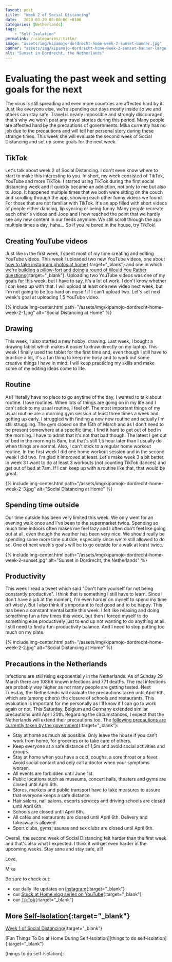 ```yaml
---
layout: post
title:  "Week 2 of Social Distancing"
date:   2020-03-29 08:00:00 +0100
categories: [Netherlands]
tags:
    - "Self-Isolation"
permalink: /:categories/:title/
image: "assets/img/kipamojo-dordrecht-home-week-2-sunset-banner.jpg"
banner: "assets/img/kipamojo-dordrecht-home-week-2-sunset-banner-large.jpg"
alt: "Sunset in Dordrecht, the Netherlands"
---
```


# Evaluating the past week and setting goals for the next

The virus is still spreading and even more countries are affected hard by it. Just like everyone else, we're spending our days mostly inside so we and others can stay safe. Travel is nearly impossible and strongly discouraged, that's why we won't post any travel stories during this period. Many people are affected hard by the precautions of governments. Mika currently has no job due to the precautions and will tell her personal story during these strange times. This week she will evaluate the second week of Social Distancing and set up some goals for the next week. 

## TikTok

Let's talk about week 2 of Social Distancing. I don't even know where to start to make this interesting to you. In short, my week consisted of TikTok, YouTube and more TikTok. I started using TikTok during the first social distancing week and it quickly became an addiction, not only to me but also to Joop. It happened multiple times that we both were sitting on the couch and scrolling through the app, showing each other funny videos we found. For those that are not familiar with TikTok. It's an app filled with short videos of people either dancing, lip syncing or being funny. Many people recreate each other's videos and Joop and I now reached the point that we hardly see any new content in our feeds anymore. We still scroll through the app multiple times a day, haha… So if you're bored in the house, try TikTok! 

## Creating YouTube videos 

Just like in the first week, I spent most of my time creating and editing YouTube videos. This week I uploaded two new YouTube videos, one about [how to take instagram photos at home][youtube video 2]{:target="_blank"} and one in which [we're building a pillow-fort and doing a round of Would You Rather questions][youtube video 3]{:target="_blank"}. Uploading two YouTube videos was one of my goals for this week, but I have to say, it's a lot of work. I don't know whether I can keep up with that. I will upload at least one new video next week, but I'm not going to be too hard on myself if I can't upload two. Let's set next week's goal at uploading 1,5 YouTube video. 

{% include img-center.html path="/assets/img/kipamojo-dordrecht-home-week-2-1.jpg" alt="Social Distancing at Home" %}

## Drawing

This week, I also started a new hobby: drawing. Last week, I bought a drawing tablet which makes it easier to draw directly on my laptop. This week I finally used the tablet for the first time and, even though I still have to practice a lot, it's a fun thing to keep me busy and to work out some creative things I have in mind. I will keep practicing my skills and make some of my editing ideas come to life. 

## Routine

As I literally have no place to go anytime of the day, I wanted to talk about routine. I love routines. When lots of things are going on in my life and I can't stick to my usual routine, I feel off. The most important things of my usual routine are a morning gym session at least three times a week and getting up early. I struggled with finding a new new routine and actually I'm still struggling. The gym closed on the 15th of March and as I don't need to be present somewhere at a specific time, I find it hard to get out of bed in the morning. I have to admit that it's not that bad though. The latest I get out of bed in the morning is 8am, but that's still 1,5 hour later than I usually do when things are normal. Also, I can't stick to a regular home workout routine. In the first week I did one home workout session and in the second week I did two. I'm glad it improved at least. Let's make week 3 a bit better. In week 3 I want to do at least 3 workouts (not counting TikTok dances) and get out of bed at 7am. If I can keep up with a routine like that, that would be great. 

{% include img-center.html path="/assets/img/kipamojo-dordrecht-home-week-2-3.jpg" alt="Social Distancing at Home" %}

## Spending time outside

Our time outside has been very limited this week. We only went for an evening walk once and I've been to the supermarket twice. Spending so much time indoors often makes me feel lazy and I often don't feel like going out at all, even though the weather has been very nice. We should really be spending some more time outside, especially since we're still allowed to do so. One of next week's goals will be to go outside for a walk at least twice. 

{% include img-center.html path="/assets/img/kipamojo-dordrecht-home-week-2-sunset.jpg" alt="Sunset in Dordrecht, the Netherlands" %}

## Productivity 

This week I read a tweet which said "Don't hate yourself for not being constantly productive". I think that is something I still have to learn. Since I don't have a job at the moment, I'm even harder on myself to spend my time off wisely. But I also think it's important to feel good and to be happy. This has been a constant mental battle this week. I felt like relaxing and doing something fun a few times this week, but then I forced myself to do something else productively just to end up not wanting to do anything at all. I still need to find a fun-productivity balance. And I need to stop putting too much on my plate. 

{% include img-center.html path="/assets/img/kipamojo-dordrecht-home-week-2-2.jpg" alt="Social Distancing at Home" %}

## Precautions in the Netherlands

Infections are still rising exponentially in the Netherlands. As of Sunday 29 March there are 10866 known infections and 771 deaths. The real infections are probably way higher as not many people are getting tested. Next Tuesday, the Netherlands will evaluate the precautions taken until April 6th, which are (among others) the closure of schools and restaurants. This evaluation is important for me personally as I'll know if I can go to work again or not. This Saturday, Belgium and Germany extended similar precautions until April 20th. Regarding the circumstances, I expect that the Netherlands will extend their precautions too. The [following precautions are currently taken by the government][precautions government]{:target="_blank"}: 
- Stay at home as much as possible. Only leave the house if you can’t work from home, for groceries or to take care of others. 
- Keep everyone at a safe distance of 1,5m and avoid social activities and groups. 
- Stay at home when you have a cold, coughs, a sore throat or a fever. Avoid social contact and only call a doctor when your symptoms worsen. 
- All events are forbidden until June 1st.
- Public locations such as museums, concert halls, theaters and gyms are closed until April 6th. 
- Stores, markets and public transport have to take measures to assure that everyone keeps a safe distance. 
- Hair salons, nail salons, escorts services and driving schools are closed until April 6th. 
- Schools are closed until April 6th.
- All cafés and restaurants are closed until April 6th. Delivery and takeaway is allowed. 
- Sport clubs, gyms, saunas and sex clubs are closed until April 6th. 

Overall, the second week of Social Distancing felt harder than the first week and that's also what I expected. I think it will get even harder in the upcoming weeks. Stay sane and stay safe, all! 

Love,

Mika

Be sure to check out:
- our daily life updates on [Instagram][instagram]{:target="_blank"}
- our [Stuck at Home vlog series on YouTube][kipamojo youtube]{:target="_blank"}
- our [TikTok][kipamojo tiktok]{:target="_blank"}

## More [Self-Isolation][self-isolation]{:target="_blank"}

[Week 1 of Social Distancing][week 1 sd]{:target="_blank"}

[Fun Things To Do at Home During Self-Isolation][things to do self-isolation]{:target="_blank"}


[self-isolation]: https://kipamojo.world/tags.html#self-isolation 
[instagram]: https://instagram.com/kipamojo 
[precautions government]: https://www.rijksoverheid.nl/onderwerpen/coronavirus-covid-19/veelgestelde-vragen-over-de-aanpak-van-het-nieuwe-coronavirus-in-nederland 
[kipamojo youtube]: https://www.youtube.com/channel/UC1k4_eUajFuNQSgSf1MiFXg 
[kipamojo tiktok]: https://www.tiktok.com/@kipamojo 
[youtube video 2]: https://youtu.be/Hvxk9ZgFZDg 
[youtube video 3]: https://youtu.be/9Roy6cyNMdM 
[week 1 sd]: https://kipamojo.world/netherlands/Week-1-of-Social-Distancing/

[things to do self-isolation]: 